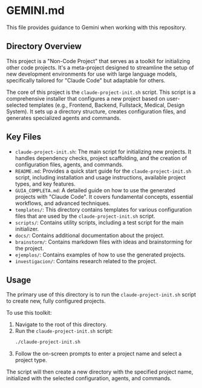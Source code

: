 # GEMINI.md

This file provides guidance to Gemini when working with this repository.

## Directory Overview

This project is a "Non-Code Project" that serves as a toolkit for initializing other code projects. It's a meta-project designed to streamline the setup of new development environments for use with large language models, specifically tailored for "Claude Code" but adaptable for others.

The core of this project is the `claude-project-init.sh` script. This script is a comprehensive installer that configures a new project based on user-selected templates (e.g., Frontend, Backend, Fullstack, Medical, Design System). It sets up a directory structure, creates configuration files, and generates specialized agents and commands.

## Key Files

*   `claude-project-init.sh`: The main script for initializing new projects. It handles dependency checks, project scaffolding, and the creation of configuration files, agents, and commands.
*   `README.md`: Provides a quick start guide for the `claude-project-init.sh` script, including installation and usage instructions, available project types, and key features.
*   `GUIA_COMPLETA.md`: A detailed guide on how to use the generated projects with "Claude Code". It covers fundamental concepts, essential workflows, and advanced techniques.
*   `templates/`: This directory contains templates for various configuration files that are used by the `claude-project-init.sh` script.
*   `scripts/`: Contains utility scripts, including a test script for the main initializer.
*   `docs/`: Contains additional documentation about the project.
*   `brainstorm/`: Contains markdown files with ideas and brainstorming for the project.
*   `ejemplos/`: Contains examples of how to use the generated projects.
*   `investigacion/`: Contains research related to the project.

## Usage

The primary use of this directory is to run the `claude-project-init.sh` script to create new, fully configured projects.

To use this toolkit:

1.  Navigate to the root of this directory.
2.  Run the `claude-project-init.sh` script:
    ```bash
    ./claude-project-init.sh
    ```
3.  Follow the on-screen prompts to enter a project name and select a project type.

The script will then create a new directory with the specified project name, initialized with the selected configuration, agents, and commands.
